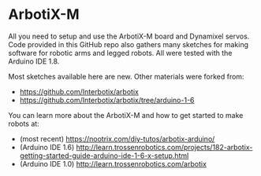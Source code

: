 # ArbotiX-M
All you need to setup and use the ArbotiX-M board and Dynamixel servos. Code provided in this GitHub repo also gathers many sketches for making software for robotic arms and legged robots. All were tested with the Arduino IDE 1.8.

Most sketches available here are new. Other materials were forked from:
* https://github.com/Interbotix/arbotix
* https://github.com/Interbotix/arbotix/tree/arduino-1-6

You can learn more about the ArbotiX-M and how to get started to make robots at:
* (most recent) https://nootrix.com/diy-tutos/arbotix-arduino/
* (Arduino IDE 1.6) http://learn.trossenrobotics.com/projects/182-arbotix-getting-started-guide-arduino-ide-1-6-x-setup.html
* (Arduino IDE 1.0) http://learn.trossenrobotics.com/arbotix
